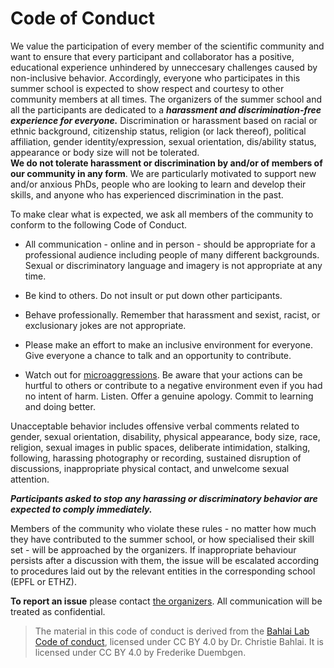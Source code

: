 # Code of Conduct

We value the participation of every member of the scientific community and want to ensure that every 
participant and collaborator has a positive, educational experience unhindered by unneccesary challenges caused by 
non-inclusive behavior. Accordingly, everyone who participates in this summer school is expected to show respect and 
courtesy to other community members at all times.
The organizers of the summer school and all the participants are dedicated to a ***harassment and discrimination-free 
experience for everyone.*** Discrimination or harassment based on racial or ethnic background, citizenship status, 
religion (or lack thereof), political affiliation, gender identity/expression, sexual orientation, 
dis/ability status, appearance or body size will not be tolerated.  
**We do not tolerate harassment or discrimination by and/or of members of our community in any form**. 
We are particularly motivated to support new and/or anxious PhDs, people who are looking to learn and develop 
their skills, and anyone who has experienced discrimination in the past. 

To make clear what is expected, we ask all members of the community to conform to the following Code of Conduct.

* All communication - online and in person - should be appropriate for a professional audience including people of many different backgrounds. Sexual or discriminatory language and imagery is not appropriate at any time.

* Be kind to others. Do not insult or put down other participants.

* Behave professionally. Remember that harassment and sexist, racist, or exclusionary jokes are not appropriate.

* Please make an effort to make an inclusive environment for everyone. Give everyone a chance to talk and an opportunity to contribute.

* Watch out for [microaggressions](https://en.wikipedia.org/wiki/Microaggression). Be aware that your actions can be hurtful to others or contribute to a negative environment even if you had no intent of harm. Listen. Offer a genuine apology. Commit to learning and doing better.

Unacceptable behavior includes offensive verbal comments related to gender, sexual orientation, 
disability, physical appearance, body size, race, religion, sexual images in public spaces, 
deliberate intimidation, stalking, following, harassing photography or recording, sustained disruption of discussions, 
inappropriate physical contact, and unwelcome sexual attention.

***Participants asked to stop any harassing or discriminatory behavior are expected to comply immediately.***

Members of the community who violate these rules - no matter how much they have contributed to the summer school, 
or how specialised their skill set - will be approached by the organizers. 
If inappropriate behaviour persists after a discussion with them, the issue will be escalated according to procedures 
laid out by the relevant entities in the corresponding school (EPFL or ETHZ). 

**To report an issue** please contact [the organizers](mailto:rcs18@ethz.ch). All communication will be treated as confidential.

> The material in this code of conduct is derived from the [Bahlai Lab Code of conduct](https://github.com/BahlaiLab/Policies/), licensed under CC BY 4.0 by Dr. Christie Bahlai. It is licensed under CC BY 4.0 by Frederike Duembgen.

